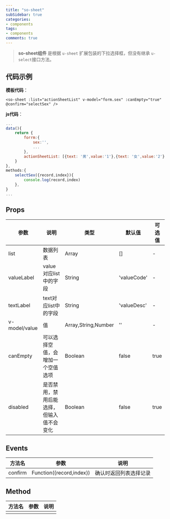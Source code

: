 ```yaml
---
title: "so-sheet"
subSidebar: true
categories:
- components
tags:
- components
comments: true
---
```


>**so-sheet组件** 是根据 `u-sheet` 扩展包装的下拉选择框，但没有继承 `u-select`接口方法。

## 代码示例

**模板代码**：

```vue
<so-sheet :list="actionSheetList" v-model="form.sex" :canEmpty="true" @confirm="selectSex" />
```

**js代码**：

```javascript
...
data(){
    return {
        forrm:{
            sex:'',
            ...
        },
        actionSheetList: [{text: '男',value:'1'},{text: '女',value:'2'},{text: '保密',value:'3'}],
    }
},
methods:{
    selectSex({record,index}){
        console.log(record,index)
    },
}
...
```

## Props

| 参数          | 说明                                     | 类型                | 默认值      | 可选值 |
| ------------- | ---------------------------------------- | ------------------- | ----------- | ------ |
| list          | 数据列表                                 | Array               | []          | -      |
| valueLabel    | value对应list中的字段                    | String              | 'valueCode' | -      |
| textLabel     | text对应list中的字段                     | String              | 'valueDesc' | -      |
| v-model/value | 值                                       | Array,String,Number | ''          | -      |
| canEmpty      | 可以选择空值，会增加一个空值选项         | Boolean             | false       | true   |
| disabled      | 是否禁用，禁用后能选择，但输入值不会变化 | Boolean             | false       | true   |

## Events

| 方法名  | 参数                     | 说明                   |
| ------- | ------------------------ | ---------------------- |
| confirm | Function({record,index}) | 确认时返回列表选择记录 |



## Method

| 方法名 | 参数 | 说明 |
| ------ | ---- | ---- |
|        |      |      |